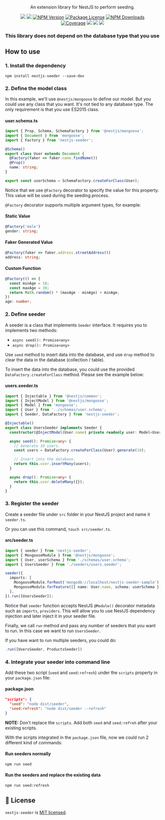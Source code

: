 <p align="center">
An extension library for NestJS to perform seeding.
</p>
<p align="center" style="max-width: 450px; margin: auto;">
<!-- ALL-CONTRIBUTORS-BADGE:START - Do not remove or modify this section -->
   <a href="https://github.com/edwardanthony/nestjs-seeder" title="All Contributors"><img src="https://img.shields.io/badge/all_contributors-1-orange.svg?style=flat-square" /></a>
<!-- ALL-CONTRIBUTORS-BADGE:END -->
   <a href="https://github.com/edwardanthony/nestjs-seeder"><img src="https://img.shields.io/spiget/stars/1000?color=brightgreen&label=Star&logo=github" /></a>
   <a href="https://www.npmjs.com/nestjs-seeder" target="_blank">
   <img src="https://img.shields.io/npm/v/nestjs-seeder" alt="NPM Version" /></a>
   <a href="https://www.npmjs.com/nestjs-seeder" target="_blank">
   <img src="https://img.shields.io/npm/l/nestjs-seeder" alt="Package License" /></a>
   <a href="https://www.npmjs.com/nestjs-seeder" target="_blank">
   <img src="https://img.shields.io/npm/dm/nestjs-seeder" alt="NPM Downloads" /></a>
   <a href="https://github.com/edwardanthony/nestjs-seeder" target="_blank">
   <img src="https://s3.amazonaws.com/assets.coveralls.io/badges/coveralls_95.svg" alt="Coverage" /></a>
   <a href="https://github.com/edwardanthony/nestjs-seeder"><img src="https://img.shields.io/badge/Github%20Page-nestjs.seeder-yellow?style=flat-square&logo=github" /></a>
   <a href="https://github.com/edwardanthony"><img src="https://img.shields.io/badge/Author-Edward%20Anthony-blueviolet?style=flat-square&logo=appveyor" /></a>
   <a href="https://twitter.com/edwardanthony" target="_blank">
   <img src="https://img.shields.io/twitter/follow/edward_anthony8.svg?style=social&label=Follow"></a>
</p>



### This library does not depend on the database type that you use

## How to use

### 1. Install the dependency

`npm install nestjs-seeder --save-dev`

### 2. Define the model class

In this example, we'll use `@nestjs/mongoose` to define our model. But you could use any class that you want. It's not tied to any database type. The only requirement is that you use ES2015 class.


#### user.schema.ts
```typescript
import { Prop, Schema, SchemaFactory } from '@nestjs/mongoose';
import { Document } from 'mongoose';
import { Factory } from 'nestjs-seeder';

@Schema()
export class User extends Document {
  @Factory(faker => faker.name.findName())
  @Prop()
  name: string;
}

export const userSchema = SchemaFactory.createForClass(User);
```

Notice that we use `@Factory` decorator to specify the value for this property. This value will be used during the seeding process.

`@Factory` decorator supports multiple argument types, for example:

#### Static Value
```typescript
@Factory('male')
gender: string;
```

#### Faker Generated Value
```typescript
@Factory(faker => faker.address.streetAddress())
address: string;
```

#### Custom Function
```typescript
@Factory(() => {
  const minAge = 18;
  const maxAge = 30;
  return Math.random() * (maxAge - minAge) + minAge;
})
age: number;
```

### 2. Define seeder

A seeder is a class that implements `Seeder` interface. It requires you to implements two methods:

* `async seed(): Promise<any>`
* `async drop(): Promise<any>`

Use `seed` method to insert data into the database, and use `drop` method to clear the data in the database (collection / table).

To insert the data into the database, you could use the provided `DataFactory.createForClass` method. Please see the example below:


#### users.seeder.ts
```typescript
import { Injectable } from '@nestjs/common';
import { InjectModel } from '@nestjs/mongoose';
import { Model } from 'mongoose';
import { User } from '../schemas/user.schema';
import { Seeder, DataFactory } from 'nestjs-seeder';

@Injectable()
export class UsersSeeder implements Seeder {
  constructor(@InjectModel(User.name) private readonly user: Model<User>) {}

  async seed(): Promise<any> {
    // Generate 10 users.
    const users = DataFactory.createForClass(User).generate(10);

    // Insert into the database.
    return this.user.insertMany(users);
  }

  async drop(): Promise<any> {
    return this.user.deleteMany({});
  }
}
```

### 3. Register the seeder

Create a seeder file under `src` folder in your NestJS project and name it `seeder.ts`.

Or you can use this command, `touch src/seeder.ts`.

#### src/seeder.ts
```typescript
import { seeder } from 'nestjs-seeder';
import { MongooseModule } from '@nestjs/mongoose';
import { User, userSchema } from './schemas/user.schema';
import { UsersSeeder } from './seeders/users.seeder';

seeder({
  imports: [
    MongooseModule.forRoot('mongodb://localhost/nestjs-seeder-sample'),
    MongooseModule.forFeature([{ name: User.name, schema: userSchema }]),
  ],
}).run([UsersSeeder]);
```
Notice that `seeder` function accepts NestJS `@Module()` decorator metadata such as `imports`, `providers`.
This will allow you to use NestJS dependency injection and later inject it in your seeder file.

Finally, we call `run` method and pass any number of seeders that you want to run. In this case we want to run `UsersSeeder`.

If you have want to run multiple seeders, you could do:

```typescript
.run([UsersSeeder, ProductsSeeder])
```

### 4. Integrate your seeder into command line

Add these two script (`seed` and `seed:refresh`)  under the `scripts` property in your `package.json` file:

#### package.json
```json
"scripts": {
  "seed": "node dist/seeder",
  "seed:refresh": "node dist/seeder --refresh"
}
```

**NOTE:** Don't replace the `scripts`. Add both `seed` and `seed:refreh` after your existing scripts.

With the scripts integrated in the `package.json` file, now we could run 2 different kind of commands:

#### Run seeders normally
`npm run seed`

#### Run the seeders and replace the existing data
`npm run seed:refresh`

## 📜 License

`nestjs-seeder` is [MIT licensed](LICENSE).